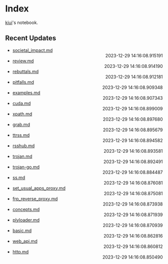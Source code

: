 
# Index

[kiui](https://kiui.moe/)'s notebook.

## Recent Updates
- [societal_impact.md](writings\societal_impact/) <div style="text-align: right">2023-12-29 14:16:08.915191</div>
- [review.md](writings\review/) <div style="text-align: right">2023-12-29 14:16:08.914190</div>
- [rebuttals.md](writings\rebuttals/) <div style="text-align: right">2023-12-29 14:16:08.912181</div>
- [pitfalls.md](writings\pitfalls/) <div style="text-align: right">2023-12-29 14:16:08.909348</div>
- [examples.md](writings\examples/) <div style="text-align: right">2023-12-29 14:16:08.907343</div>
- [cuda.md](windows\cuda/) <div style="text-align: right">2023-12-29 14:16:08.899009</div>
- [xpath.md](web\scrape\xpath/) <div style="text-align: right">2023-12-29 14:16:08.897680</div>
- [grab.md](web\scrape\grab/) <div style="text-align: right">2023-12-29 14:16:08.895679</div>
- [ttrss.md](web\rss\ttrss/) <div style="text-align: right">2023-12-29 14:16:08.894582</div>
- [rsshub.md](web\rss\rsshub/) <div style="text-align: right">2023-12-29 14:16:08.893581</div>
- [trojan.md](web\proxy\trojan/) <div style="text-align: right">2023-12-29 14:16:08.892491</div>
- [trojan-go.md](web\proxy\trojan-go/) <div style="text-align: right">2023-12-29 14:16:08.884487</div>
- [ss.md](web\proxy\ss/) <div style="text-align: right">2023-12-29 14:16:08.876081</div>
- [set_usual_apps_proxy.md](web\proxy\set_usual_apps_proxy/) <div style="text-align: right">2023-12-29 14:16:08.875081</div>
- [frp_reverse_proxy.md](web\proxy\frp_reverse_proxy/) <div style="text-align: right">2023-12-29 14:16:08.873938</div>
- [concepts.md](web\proxy\concepts/) <div style="text-align: right">2023-12-29 14:16:08.871939</div>
- [plyloader.md](web\frontend\three\plyloader/) <div style="text-align: right">2023-12-29 14:16:08.870939</div>
- [basic.md](web\frontend\three\basic/) <div style="text-align: right">2023-12-29 14:16:08.862816</div>
- [web_api.md](web\frontend\html\web_api/) <div style="text-align: right">2023-12-29 14:16:08.860812</div>
- [http.md](web\frontend\html\http/) <div style="text-align: right">2023-12-29 14:16:08.850490</div>
